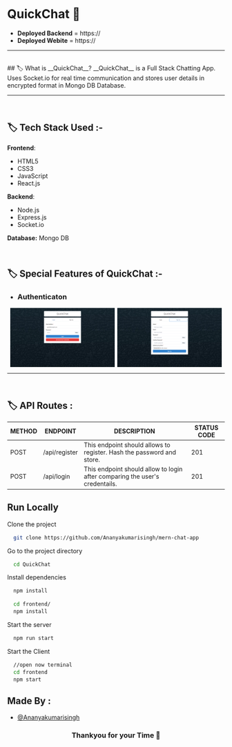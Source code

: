 # __QuickChat__ 💬

- __Deployed Backend__ = https://
- __Deployed Webite__ = https://

---
<br/>
## 🏷️ What is __QuickChat__?
__QuickChat__ is a Full Stack Chatting App.
Uses Socket.io for real time communication and stores user details in encrypted format in Mongo DB Database.

---

<br/>

## 🏷️ __Tech Stack Used__ :-

__Frontend__:
- HTML5
- CSS3
- JavaScript
- React.js

__Backend__:
- Node.js
- Express.js
- Socket.io

 **Database:** Mongo DB

<br/>

## 🏷️ __Special Features of QuickChat__ :-

- ### Authenticaton
<div style="display: flex; justify-content: space-evenly">
  <img width="48%" src="./screenshot/login.png" alt="Login"/>
  <img width="48%" src="./screenshot/signup.png" alt="Signup"/>
</div>

<!-- 
- ### Real Time Chatting with Typing indicators
- ### One to One chat
- ### Search Users
- ### Create Group Chats
- ### Notifications 
- ### Add or Remove users from group
- ### View Other user Profile 
-->


---

<br/>

## 🏷️ __API Routes__ :

| METHOD | ENDPOINT | DESCRIPTION | STATUS CODE |
| --- | --- | --- | --- |
| POST | /api/register | This endpoint should allows to register. Hash the password and store. | 201 |
| POST | /api/login | This endpoint should allow to login after comparing the user's credentails. | 201 |


## Run Locally

Clone the project

```bash
  git clone https://github.com/Ananyakumarisingh/mern-chat-app
```

Go to the project directory

```bash
  cd QuickChat
```

Install dependencies

```bash
  npm install
```

```bash
  cd frontend/
  npm install
```

Start the server

```bash
  npm run start 
```
Start the Client

```bash
  //open now terminal
  cd frontend
  npm start
```

## Made By :
- [@Ananyakumarisingh](https://github.com/Ananyakumarisingh)

  
<h3 align="center" >Thankyou for your Time 💝</h3>
